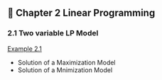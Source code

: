 ## 🌼 Chapter 2 Linear Programming
### 2.1 Two variable LP Model
[Example 2.1](https://github.com/ppurify/Pycharm/blob/main/LinearProgramming/Example2_1.py)
- Solution of a Maximization Model  
- Solution of a Mnimization Model
  
